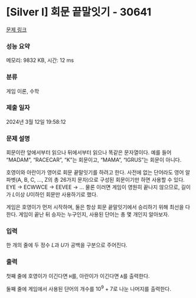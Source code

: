 # [Silver I] 회문 끝말잇기 - 30641 

[문제 링크](https://www.acmicpc.net/problem/30641) 

### 성능 요약

메모리: 9832 KB, 시간: 12 ms

### 분류

게임 이론, 수학

### 제출 일자

2024년 3월 12일 19:58:12

### 문제 설명

<p>회문이란 앞에서부터 읽으나 뒤에서부터 읽으나 똑같은 문자열이다. 예를 들어 “MADAM”, “RACECAR”, “K”는 회문이고, “MAMA”, “IGRUS”는 회문이 아니다.</p>

<p>호영이와 아란이가 영어로 회문 끝말잇기를 하려고 한다. 사전에 없는 단어라도 영어 알파벳(A, B, C, ..., Z의 총 26가지 문자)으로 구성된 회문이기만 하면 사용할 수 있다. EYE → ECWWCE → EEVEE → ... 물론 이러면 게임이 영원히 끝나지 않으므로, 길이가 <em>L</em>이상 <em>U</em>이하인 회문만 사용하기로 했다.</p>

<p>게임은 호영이가 먼저 시작하며, 둘은 항상 회문 끝말잇기에서 승리하기 위해 최선을 다한다. 게임이 끝난 뒤 승자는 누구인지, 사용된 단어는 총 몇 개인지 알아보자.</p>

### 입력 

 <p>한 개의 줄에 두 정수 <em>L</em>과 <em>U</em>가 공백을 구분으로 주어진다.</p>

### 출력 

 <p>첫째 줄에 호영이가 이긴다면 <code>H</code>를, 아란이가 이긴다면 <code>A</code>를 출력한다.</p>

<p>둘째 줄에 게임에서 사용된 단어의 개수를 10<sup>9</sup> + 7로 나눈 나머지를 출력한다.</p>

